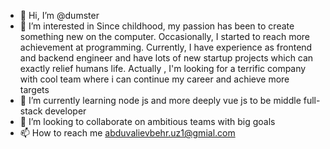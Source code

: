- 👋 Hi, I’m @dumster
- 👀 I’m interested in Since childhood, my passion has been to create something new on the computer. Occasionally, I started to reach more achievement at programming. Currently, I have experience as frontend and backend engineer and have lots of new startup projects which can exactly relief humans life. Actually , I'm looking for a terrific company with cool team where i can continue my career and achieve more targets
- 🌱 I’m currently learning node js and more deeply vue js to be middle full-stack developer
- 💞️ I’m looking to collaborate on ambitious teams with big goals
- 📫 How to reach me abduvalievbehr.uz1@gmial.com

<!---
dumsterB/dumsterB is a ✨ special ✨ repository because its `README.md` (this file) appears on your GitHub profile.
You can click the Preview link to take a look at your changes.
--->
